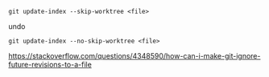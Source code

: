 `git update-index --skip-worktree <file>`

undo

`git update-index --no-skip-worktree <file>`

https://stackoverflow.com/questions/4348590/how-can-i-make-git-ignore-future-revisions-to-a-file

